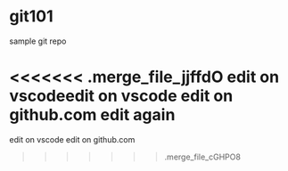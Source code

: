 # git101
sample git repo

<<<<<<< .merge_file_jjffdO
edit on vscodeedit on vscode
edit on github.com
edit again
=======
edit on vscode
edit on github.com
>>>>>>> .merge_file_cGHPO8
